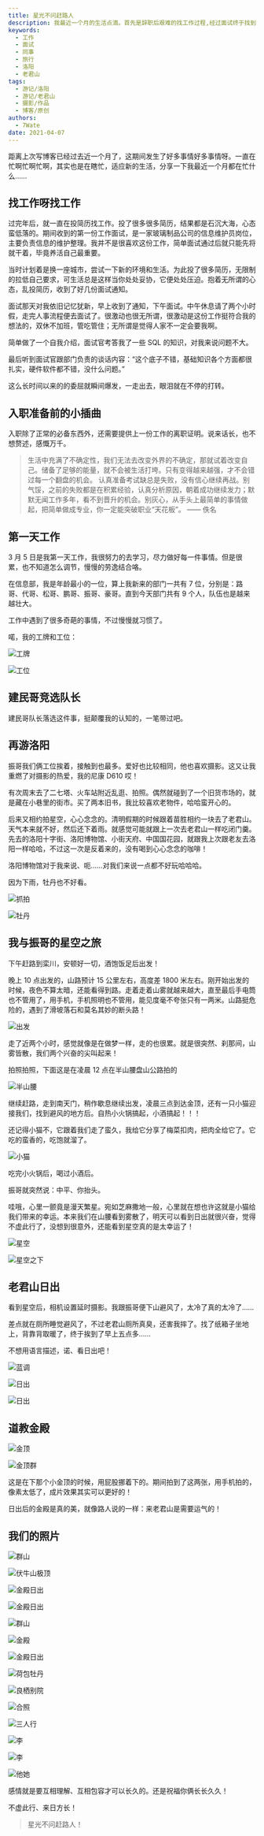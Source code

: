 ```yaml
---
title: 星光不问赶路人
description: 我最近一个月的生活点滴。首先是辞职后艰难的找工作过程,经过面试终于找到了新的工作。入职后适应了新的环境,认识了新的同事。业余时间和同事外出旅行拍照,去了洛阳和老君山,看了日出日落,拍了不少美照。
keywords:
  - 工作
  - 面试
  - 同事
  - 旅行
  - 洛阳
  - 老君山
tags:
  - 游记/洛阳
  - 游记/老君山
  - 摄影/作品
  - 博客/原创
authors:
  - 7Wate
date: 2021-04-07
---
```


距离上次写博客已经过去近一个月了，这期间发生了好多事情好多事情呀。一直在忙啊忙啊忙啊，其实也是在瞎忙，适应新的生活，分享一下我最近一个月都在忙什么……

## 找工作呀找工作

过完年后，就一直在投简历找工作。投了很多很多简历，结果都是石沉大海，心态蛮低落的。期间收到的第一份工作面试，是一家玻璃制品公司的信息维护员岗位，主要负责信息的维护整理。我并不是很喜欢这份工作，简单面试通过后就只能先将就干着，毕竟养活自己最重要。

当时计划着是换一座城市，尝试一下新的环境和生活。为此投了很多简历，无限制的拉低自己要求，可生活总是这样当你处处妥协，它便处处压迫。抱着无所谓的心态，乱投简历，收到了好几份面试通知。

面试那天对我依旧记忆犹新，早上收到了通知，下午面试。中午休息请了两个小时假，走完人事流程便去面试了。很激动也很无所谓，很激动是这份工作挺符合我的想法的，双休不加班，管吃管住；无所谓是觉得人家不一定会要我啊。

简单做了一个自我介绍，面试官考答我了一些 SQL 的知识，对我来说问题不大。

最后听到面试官跟部门负责的谈话内容：“这个底子不错，基础知识各个方面都很扎实，硬件软件都不错，没什么问题。”

这么长时间以来的的委屈就瞬间爆发，一走出去，眼泪就在不停的打转。

## 入职准备前的小插曲

入职除了正常的必备东西外，还需要提供上一份工作的离职证明。说来话长，也不想赘述，感慨万千。

> 生活中充满了不确定性，我们无法去改变外界的不确定，那就试着改变自己。储备了足够的能量，就不会被生活打垮。只有变得越来越强，才不会错过每一个翻盘的机会。
> 认真准备考试缺总是失败，没有信心继续再战。别气馁，之前的失败都是在积累经验，认真分析原因，朝着成功继续发力；默默无闻工作多年，看不到晋升的机会。别灰心，从手头上最简单的事情做起，把简单做成专业，你一定能突破职业“天花板”。
> —— 佚名

## 第一天工作

3 月 5 日是我第一天工作，我很努力的去学习，尽力做好每一件事情。但是很累，也不知道怎么调节，慢慢的劳逸结合咯。

在信息部，我是年龄最小的一位，算上我新来的部门一共有 7 位，分别是：路哥、代哥、松哥、鹏哥、振哥、豪哥。直到今天部门共有 9 个人，队伍也是越来越壮大。

工作中遇到了很多奇葩的事情，不过慢慢就习惯了。

喏，我的工牌和工位：

![工牌](https://static.7wate.com/img/2021/04/07/6767275a1d079.jpg)

![工位](https://static.7wate.com/img/2021/04/06/99d2f20c35d91.jpg)

## 建民哥竞选队长

建民哥队长落选这件事，挺颠覆我的认知的，一笔带过吧。

## 再游洛阳

振哥我们俩工位挨着，接触到也最多。爱好也比较相同，他也喜欢摄影。这又让我重燃了对摄影的热爱，我的尼康 D610 哎！

有次周末去了二七塔、火车站附近乱逛、拍照。偶然就碰到了一个旧货市场的，就是藏在小巷里的街市。买了两本旧书，我比较喜欢老物件，哈哈蛮开心的。

后来又相约拍星空，心心念念的。清明假期的时候跟着苗胜相约一块去了老君山。天气本来就不好，然后还下着雨。就感觉可能就跟上一次去老君山一样吃闭门羹。先去的洛阳十字街、洛阳博物馆、小街天府、中国国花园，就跟我上次跟老友去洛阳一样哈哈，不过这一次是反着来的，没有喝到心心念念的咖啡！

洛阳博物馆对于我来说、呃……对我们来说一点都不好玩哈哈哈。

因为下雨，牡丹也不好看。

![抓拍](https://static.7wate.com/img/2021/04/07/2310610b39227.jpg)

![牡丹](https://static.7wate.com/img/2021/04/07/4776ec5775c32.jpg)

## 我与振哥的星空之旅

下午赶路到栾川，安顿好一切，酒饱饭足后出发！

晚上 10 点出发的，山路预计 15 公里左右，高度差 1800 米左右。刚开始出发的时候，夜色不算太暗，还能看得到路。走着走着山雾就越来越大，直至最后手电筒也不管用了，用手机，手机照明也不管用，能见度毫不夸张只有一两米。山路挺危险的，遇到了滑坡落石和莫名其妙的断头路！

![出发](https://static.7wate.com/img/2021/04/07/1946564d1241a.jpg)

走了近两个小时，感觉就像是在做梦一样，走的也很累。就是很突然、刹那间，山雾皆散，我们两个兴奋的尖叫起来！

拍照拍照，下面这是在凌晨 12 点在半山腰盘山公路拍的

![半山腰](https://static.7wate.com/img/2021/04/06/031432688afda.jpg)

继续赶路，走到南天门，稍作歇息继续出发，凌晨三点到达金顶，还有一只小猫迎接我们，找到避风的地方后。自热小火锅搞起，小酒搞起！！！

还记得小猫不，它跟着我们走了蛮久，我给它分享了梅菜扣肉，把肉全给它了。它吃的蛮香的，吃饱就溜了。

![小猫](https://static.7wate.com/img/2021/04/07/09abbe102503a.jpg)

吃完小火锅后，喝过小酒后。

振哥就突然说：中平、你抬头。

哇哦，心里一颤竟是漫天繁星。宛如芝麻撒地一般，心里就在想也许这就是小猫给我们带来的幸运。本来我们在山腰看到雾散了，明天可以看到日出就很兴奋，觉得不虚此行了，没想到很意外，还能看到星空真的是太幸运了！

![星空](https://static.7wate.com/img/2021/04/07/ecf03d1325a29.jpg)

![星空之下](https://static.7wate.com/img/2021/04/07/a7e9dfc100644.jpg)

## 老君山日出

看到星空后，相机设置延时摄影。我跟振哥便下山避风了，太冷了真的太冷了……

差点就在厕所睡觉避风了，不过老君山厕所真臭，还害我摔了。找了纸箱子坐地上，背靠背取暖了，终于挨到了早上五点多……

不想用语言描述，诺、看日出吧！

![蓝调](https://static.7wate.com/img/2021/04/07/774afe4406a1a.jpg)

![日出](https://static.7wate.com/img/2021/04/07/351f83a898e10.jpg)

![日出](https://static.7wate.com/img/2021/04/07/1d64e4e74f525.jpg)

## 道教金殿

![金顶](https://static.7wate.com/img/2021/04/07/76f78458581d8.jpg)

![金顶群](https://static.7wate.com/img/2021/04/07/5f375ae850ef1.jpg)

这是在下那个小金顶的时候，用屁股挪着下的。期间拍到了这两张，用手机拍的，像素太低了，成片效果其实可以更好的！

日出后的金殿是真的美，就像路人说的一样：来老君山是需要运气的！

## 我们的照片

![群山](https://static.7wate.com/img/2021/04/07/ab3b235ef3104.jpg)

![伏牛山极顶](https://static.7wate.com/img/2021/04/07/ae4a75354c7d1.jpg)

![金殿日出](https://static.7wate.com/img/2021/04/07/526a77ac18b50.jpg)

![金殿日出](https://static.7wate.com/img/2021/04/07/a9749e918ecab.jpg)

![群山](https://static.7wate.com/img/2021/04/07/3aaf4cf5bcd8b.jpg)

![金殿](https://static.7wate.com/img/2021/04/07/bc751b22efd4f.jpg)

![金殿日出](https://static.7wate.com/img/2021/04/07/e28870713e798.jpg)

![荷包牡丹](https://static.7wate.com/img/2021/04/07/461ffd31d14a2.jpg)

![良栖别院](https://static.7wate.com/img/2021/04/07/d065e204fce92.jpg)

![合照](https://static.7wate.com/img/2021/04/07/823325c544db8.jpg)

![三人行](https://static.7wate.com/img/2021/04/07/e9ba7fa047085.jpg)

![李](https://static.7wate.com/img/2021/04/07/4e2d3d0bb60d6.jpg)

![李](https://static.7wate.com/img/2021/04/07/e1e5c1c86acf4.jpg)

![他她](https://static.7wate.com/img/2021/04/07/2eeeb4fc1a8cc.jpg)

感情就是要互相理解、互相包容才可以长久的。还是祝福你俩长长久久！

不虚此行、来日方长！

> 星光不问赶路人！
